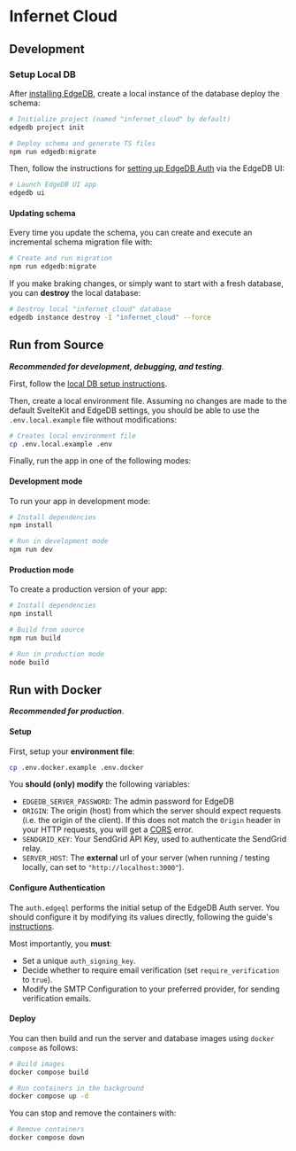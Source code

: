 # Infernet Cloud

## Development

### Setup Local DB

After [installing EdgeDB](https://www.edgedb.com/install), create a local instance of the database deploy the schema:

```bash
# Initialize project (named "infernet_cloud" by default)
edgedb project init

# Deploy schema and generate TS files
npm run edgedb:migrate
```

Then, follow the instructions for [setting up EdgeDB Auth](https://www.edgedb.com/docs/guides/auth/index) via the EdgeDB UI:

```bash
# Launch EdgeDB UI app
edgedb ui
```

#### Updating schema

Every time you update the schema, you can create and execute an incremental schema migration file with:

```bash
# Create and run migration
npm run edgedb:migrate
```

If you make braking changes, or simply want to start with a fresh database, you can **destroy** the local database:

```bash
# Destroy local "infernet_cloud" database
edgedb instance destroy -I "infernet_cloud" --force
```

## Run from Source

**_Recommended for development, debugging, and testing_**.

First, follow the [local DB setup instructions](#setup-local-db).

Then, create a local environment file. Assuming no changes are made to the default SvelteKit and EdgeDB settings, you should be able to use the `.env.local.example` file without modifications:

```bash
# Creates local environment file
cp .env.local.example .env
```

Finally, run the app in one of the following modes:

#### Development mode

To run your app in development mode:

```bash
# Install dependencies
npm install

# Run in development mode
npm run dev
```

#### Production mode

To create a production version of your app:

```bash
# Install dependencies
npm install

# Build from source
npm run build

# Run in production mode
node build
```

## Run with Docker

**_Recommended for production_**.

#### Setup

First, setup your **environment file**:

```bash
cp .env.docker.example .env.docker
```

You **should (only) modify** the following variables:

- `EDGEDB_SERVER_PASSWORD`: The admin password for EdgeDB
- `ORIGIN`: The origin (host) from which the server should expect requests (i.e. the origin of the client). If this does not match the `Origin` header in your HTTP requests, you will get a [CORS](https://developer.mozilla.org/en-US/docs/Web/HTTP/CORS) error.
- `SENDGRID_KEY`: Your SendGrid API Key, used to authenticate the SendGrid relay.
- `SERVER_HOST`: The **external** url of your server (when running / testing locally, can set to `"http://localhost:3000"`).

#### Configure Authentication

The `auth.edgeql` performs the initial setup of the EdgeDB Auth server. You should configure it by modifying its values directly, following the guide's [instructions](https://www.edgedb.com/docs/guides/auth/index).

Most importantly, you **must**:

- Set a unique `auth_signing_key`.
- Decide whether to require email verification (set `require_verification` to `true`).
- Modify the SMTP Configuration to your preferred provider, for sending verification emails.

#### Deploy

You can then build and run the server and database images using `docker compose` as follows:

```bash
# Build images
docker compose build

# Run containers in the background
docker compose up -d
```

You can stop and remove the containers with:

```bash
# Remove containers
docker compose down
```

